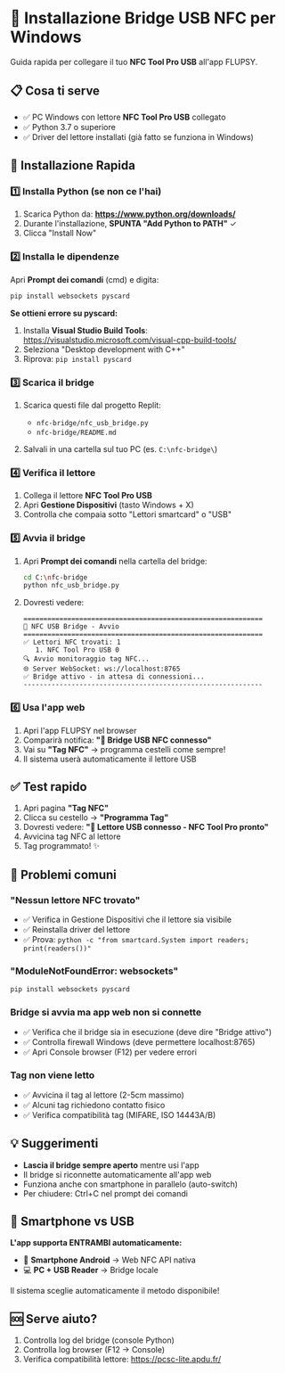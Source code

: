 # 🔌 Installazione Bridge USB NFC per Windows

Guida rapida per collegare il tuo **NFC Tool Pro USB** all'app FLUPSY.

## 📋 Cosa ti serve

- ✅ PC Windows con lettore **NFC Tool Pro USB** collegato
- ✅ Python 3.7 o superiore
- ✅ Driver del lettore installati (già fatto se funziona in Windows)

## 🚀 Installazione Rapida

### 1️⃣ Installa Python (se non ce l'hai)

1. Scarica Python da: **https://www.python.org/downloads/**
2. Durante l'installazione, **SPUNTA "Add Python to PATH"** ✓
3. Clicca "Install Now"

### 2️⃣ Installa le dipendenze

Apri **Prompt dei comandi** (cmd) e digita:

```bash
pip install websockets pyscard
```

**Se ottieni errore su pyscard:**
1. Installa **Visual Studio Build Tools**: https://visualstudio.microsoft.com/visual-cpp-build-tools/
2. Seleziona "Desktop development with C++"
3. Riprova: `pip install pyscard`

### 3️⃣ Scarica il bridge

1. Scarica questi file dal progetto Replit:
   - `nfc-bridge/nfc_usb_bridge.py`
   - `nfc-bridge/README.md`

2. Salvali in una cartella sul tuo PC (es. `C:\nfc-bridge\`)

### 4️⃣ Verifica il lettore

1. Collega il lettore **NFC Tool Pro USB**
2. Apri **Gestione Dispositivi** (tasto Windows + X)
3. Controlla che compaia sotto "Lettori smartcard" o "USB"

### 5️⃣ Avvia il bridge

1. Apri **Prompt dei comandi** nella cartella del bridge:
   ```bash
   cd C:\nfc-bridge
   python nfc_usb_bridge.py
   ```

2. Dovresti vedere:
   ```
   ============================================================
   🚀 NFC USB Bridge - Avvio
   ============================================================
   ✅ Lettori NFC trovati: 1
      1. NFC Tool Pro USB 0
   🔍 Avvio monitoraggio tag NFC...
   🌐 Server WebSocket: ws://localhost:8765
   ✅ Bridge attivo - in attesa di connessioni...
   ------------------------------------------------------------
   ```

### 6️⃣ Usa l'app web

1. Apri l'app FLUPSY nel browser
2. Comparirà notifica: **"🔌 Bridge USB NFC connesso"**
3. Vai su **"Tag NFC"** → programma cestelli come sempre!
4. Il sistema userà automaticamente il lettore USB

## ✅ Test rapido

1. Apri pagina **"Tag NFC"**
2. Clicca su cestello → **"Programma Tag"**
3. Dovresti vedere: **"🔌 Lettore USB connesso - NFC Tool Pro pronto"**
4. Avvicina tag NFC al lettore
5. Tag programmato! ✨

## 🐛 Problemi comuni

### "Nessun lettore NFC trovato"
- ✅ Verifica in Gestione Dispositivi che il lettore sia visibile
- ✅ Reinstalla driver del lettore
- ✅ Prova: `python -c "from smartcard.System import readers; print(readers())"`

### "ModuleNotFoundError: websockets"
```bash
pip install websockets pyscard
```

### Bridge si avvia ma app web non si connette
- ✅ Verifica che il bridge sia in esecuzione (deve dire "Bridge attivo")
- ✅ Controlla firewall Windows (deve permettere localhost:8765)
- ✅ Apri Console browser (F12) per vedere errori

### Tag non viene letto
- ✅ Avvicina il tag al lettore (2-5cm massimo)
- ✅ Alcuni tag richiedono contatto fisico
- ✅ Verifica compatibilità tag (MIFARE, ISO 14443A/B)

## 💡 Suggerimenti

- **Lascia il bridge sempre aperto** mentre usi l'app
- Il bridge si riconnette automaticamente all'app web
- Funziona anche con smartphone in parallelo (auto-switch)
- Per chiudere: Ctrl+C nel prompt dei comandi

## 📱 Smartphone vs USB

**L'app supporta ENTRAMBI automaticamente:**

- 📱 **Smartphone Android** → Web NFC API nativa
- 💻 **PC + USB Reader** → Bridge locale

Il sistema sceglie automaticamente il metodo disponibile!

## 🆘 Serve aiuto?

1. Controlla log del bridge (console Python)
2. Controlla log browser (F12 → Console)
3. Verifica compatibilità lettore: https://pcsc-lite.apdu.fr/
